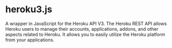 # heroku3.js
A wrapper in JavaScript for the Heroku API V3.
The Heroku REST API allows Heroku users to manage their accounts, applications, addons, and other aspects related to Heroku. It allows you to easily utilize the Heroku platform from your applications.
